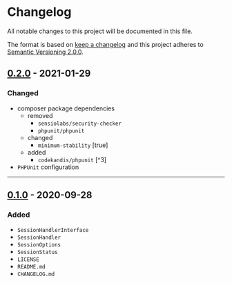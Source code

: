 # Changelog

All notable changes to this project will be documented in this file.

The format is based on [keep a changelog][xtlink-keep-a-changelog]
and this project adheres to [Semantic Versioning 2.0.0][xtlink-semantic-versioning].

## [0.2.0] - 2021-01-29

### Changed

* composer package dependencies
    * removed
        * `sensiolabs/security-checker`
        * `phpunit/phpunit`
    * changed
        * `minimum-stability` [true]
    * added
        * `codekandis/phpunit` [^3]
* `PHPUnit` configuration

[0.2.0]: https://github.com/codekandis/sessions/compare/0.1.0..0.2.0

---
## [0.1.0] - 2020-09-28

### Added

* `SessionHandlerInterface`
* `SessionHandler`
* `SessionOptions`
* `SessionStatus`
* `LICENSE`
* `README.md`
* `CHANGELOG.md`

[0.1.0]: https://github.com/codekandis/sessions/tree/0.1.0



[xtlink-keep-a-changelog]: http://keepachangelog.com/en/1.0.0/
[xtlink-semantic-versioning]: http://semver.org/spec/v2.0.0.html
